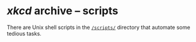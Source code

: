 # <i>xkcd</i> archive &ndash;&nbsp;scripts

There are Unix shell scripts in the [`/scripts/`](../scripts/) directory that automate some tedious tasks.
